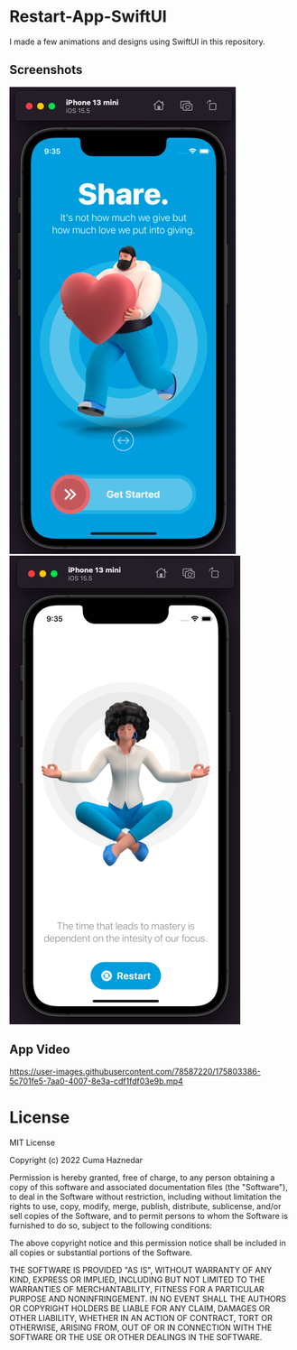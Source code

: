 # Restart-App-SwiftUI

I made a few animations and designs using SwiftUI in this repository.

## Screenshots

![Screenshot showing onboarding screen](docs/images/screenshot-1.png "Screenshot showing onboarding screen") 
![Screenshot showing home screen](docs/images/screenshot-2.png "Screenshot showing home screen") 

App Video
--------------
https://user-images.githubusercontent.com/78587220/175803386-5c701fe5-7aa0-4007-8e3a-cdf1fdf03e9b.mp4

# License

MIT License

Copyright (c) 2022 Cuma Haznedar

Permission is hereby granted, free of charge, to any person obtaining a copy
of this software and associated documentation files (the "Software"), to deal
in the Software without restriction, including without limitation the rights
to use, copy, modify, merge, publish, distribute, sublicense, and/or sell
copies of the Software, and to permit persons to whom the Software is
furnished to do so, subject to the following conditions:

The above copyright notice and this permission notice shall be included in all
copies or substantial portions of the Software.

THE SOFTWARE IS PROVIDED "AS IS", WITHOUT WARRANTY OF ANY KIND, EXPRESS OR
IMPLIED, INCLUDING BUT NOT LIMITED TO THE WARRANTIES OF MERCHANTABILITY,
FITNESS FOR A PARTICULAR PURPOSE AND NONINFRINGEMENT. IN NO EVENT SHALL THE
AUTHORS OR COPYRIGHT HOLDERS BE LIABLE FOR ANY CLAIM, DAMAGES OR OTHER
LIABILITY, WHETHER IN AN ACTION OF CONTRACT, TORT OR OTHERWISE, ARISING FROM,
OUT OF OR IN CONNECTION WITH THE SOFTWARE OR THE USE OR OTHER DEALINGS IN THE
SOFTWARE.
